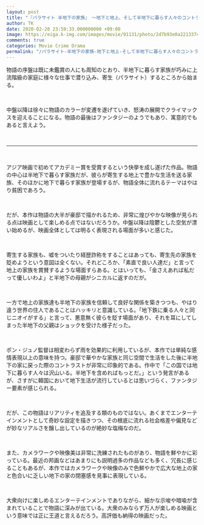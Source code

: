 ```yaml
---
layout: post
title: "『パラサイト 半地下の家族』　～地下と地上、そして半地下に暮らす人々のコントラスト～"
author: TK
date: 2020-02-28 23:59:33.000000000 +09:00
image: https://eiga.k-img.com/images/movie/91131/photo/2d7b93e0a221337c.jpg?1581573735
comments: true
categories: Movie Crime Drama
permalink: "/パラサイト-半地下の家族-地下と地上-そして半地下に暮らす人々のコントラスト/"
---
```


<p>物語の序盤は既に未鑑賞の人にも周知のとおり、半地下に暮らす家族が巧みに上流階級の家庭に様々な仕事で潜り込み、寄生（パラサイト）するところから始まる。</p>

<p>&nbsp;</p>

<p>中盤以降は徐々に物語のカラーが変遷を遂げていき、怒涛の展開でクライマックスを迎えることになる。物語の最後はファンタジーのようでもあり、寓意的でもあると言えよう。</p>

<p>&nbsp;</p>

<hr />
<p>&nbsp;</p>

<p>アジア映画で初めてアカデミー賞を受賞するという快挙を成し遂げた作品。物語の中心は半地下で暮らす家族だが、彼らが寄生する地上で豊かな生活を送る家族、そのほかに地下で暮らす家族が登場するが、物語全体に流れるテーマはやはり貧困であろう。</p>

<p>&nbsp;</p>

<p>だが、本作は物語の大半が豪邸で描かれるため、非常に煌びやかな映像が見られる点は映画として楽しめる点ではないだろうか。中盤以降は陰鬱とした空気が漂い始めるが、映画全体としては明るく表現される場面が多いと感じた。</p>

<p>&nbsp;</p>

<p>寄生する家族も、嘘をついたり経歴詐称をすることはあっても、寄生先の家族を貶めようという意図は全くない。それどころか、「素直で良い人達だ」と言って地上の家族を賞賛するような場面すらある。とはいっても、「金さえあれば私だって優しいわよ」と半地下の母親がシニカルに返すのだが。</p>

<p>&nbsp;</p>

<p>一方で地上の家族達も半地下の家族を信頼して良好な関係を築きつつも、やはり違う世界の住人であることはハッキリと意識している。「地下鉄に乗る人々と同じニオイがする」と言って、悪意無く彼らを貶す場面があり、それを耳にしてしまった半地下の父親はショックを受けた様子だった。</p>

<p>&nbsp;</p>

<p>ポン・ジュノ監督は相変わらず雨を効果的に利用しているが、本作では単純な感情表現以上の意味を持つ。豪邸で華やかな家族と同じ空間で生活をした後に半地下の家に戻った際のコントラストが非常に印象的である。作中で「この国では地下に暮らす人々は沢山いる。半地下を含めればもっとだ。」という発言があるが、さすがに韓国において地下生活が流行しているとは思いづらく、ファンタジー要素が感じられる。</p>

<p>&nbsp;</p>

<p>だが、この物語はリアリティを追及する類のものではない。あくまでエンターテインメントとして奇妙な設定を描きつつ、その根底に流れる社会格差や偏見などが妙なリアルさを醸し出しているのが絶妙な塩梅なのだ。</p>

<p>&nbsp;</p>

<p>また、カメラワークや映像美は非常に洗練されたものがあり、物語を鮮やかに彩っている。最近の邦画などはあまりにも説明過多の作品なども多く、冗長に感じることもあるが、本作ではカメラワークや映像のみで色鮮やかで広大な地上の家と色合いに乏しい地下の家の閉塞感を見事に表現している。</p>

<p>&nbsp;</p>

<p>大衆向けに楽しめるエンターテインメントでありながら、細かな示唆や暗喩が含まれていることで物語に深みが出ている。大衆のみならず万人が楽しめる映画という意味では正に王道と言えるだろう。高評価も納得の映画だった。</p>
